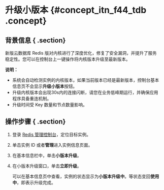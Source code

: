 # 升级小版本 {#concept_itn_f44_tdb .concept}

## 背景信息 { .section}

新版云数据库 Redis 版对内核进行了深度优化，修复了安全漏洞，并提升了服务稳定性。您可以在控制台上一键操作将内核版本升级至最新版本。

**说明：** 

-   系统会自动检测实例的内核版本，如果当前版本已经是最新版本，控制台基本信息页不会显示**升级小版本**按钮。
-   升级内核版本会出现30s内的连接闪断，请您在业务低峰期运行，并确保应用程序具备重连机制。
-   升级时间受 Key 数量和节点数量影响。

## 操作步骤 { .section}

1.  登录 [Redis 管理控制台](https://kvstore.console.aliyun.com/)，定位目标实例。
2.  单击实例 ID 或者**管理**进入实例信息页面。
3.  在基本信息栏中，单击**小版本升级**。

     

4.  在小版本升级窗口，单击**立即升级**。

     

    可以在基本信息页中查看，实例的状态显示为**小版本升级中**。等状态变回**使用中**，即表示升级完成。

     

     


